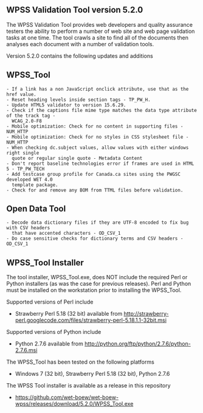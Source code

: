 WPSS Validation Tool version 5.2.0
-----------------------------------

The WPSS Validation Tool provides web developers and quality assurance testers the ability to perform a number of web site and web page validation tasks at one time. The tool crawls a site to find all of the documents then analyses each document with a number of validation tools.

Version 5.2.0 contains the following updates and additions

WPSS_Tool
---------

    - If a link has a non JavaScript onclick attribute, use that as the href value.
    - Reset heading levels inside section tags - TP_PW_H.
    - Update HTML5 validator to version 15.6.29.
    - Check if the captions file mime type matches the data type attribute of the track tag - 
      WCAG_2.0-F8
    - Mobile optimization: Check for no content in supporting files - NUM_HTTP
    - Mobile optimization: Check for no styles in CSS stylesheet file - NUM_HTTP
    - When checking dc.subject values, allow values with either windows right single 
      quote or regular single quote - Metadata Content
    - Don't report baseline technologies error if frames are used in HTML 5 - TP_PW_TECH
    - Add testcase group profile for Canada.ca sites using the PWGSC developed WET 4.0 
      template package.
    - Check for and remove any BOM from TTML files before validation.

Open Data Tool
--------------

    - Decode data dictionary files if they are UTF-8 encoded to fix bug with CSV headers 
      that have accented characters - OD_CSV_1
    - Do case sensitive checks for dictionary terms and CSV headers - OD_CSV_1


WPSS_Tool Installer
---------------------

The tool installer, WPSS_Tool.exe, does NOT include the required Perl or Python installers (as was the case for previous releases).  Perl and Python must be installed on the workstation prior to installing the WPSS_Tool.

Supported versions of Perl include
- Strawberry Perl 5.18 (32 bit) available from http://strawberry-perl.googlecode.com/files/strawberry-perl-5.18.1.1-32bit.msi

Supported versions of Python include
- Python 2.7.6 available from http://python.org/ftp/python/2.7.6/python-2.7.6.msi

The WPSS_Tool has been tested on the following platforms
- Windows 7 (32 bit), Strawberry Perl 5.18 (32 bit), Python 2.7.6

The WPSS Tool installer is available as a release in this repository
  - https://github.com/wet-boew/wet-boew-wpss/releases/download/5.2.0/WPSS_Tool.exe
